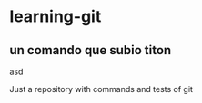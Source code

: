 # learning-git

## un comando que subio titon

asd

Just a repository with commands and tests of git
